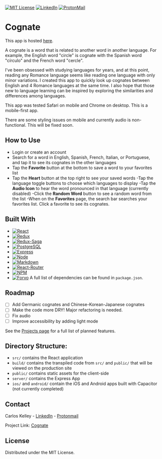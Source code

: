<!-- PROJECT SHIELDS -->

[![MIT License][license-shield]][license-url]
[![LinkedIn][linkedin-shield]][linkedin-url]
[![ProtonMail][protonmail-shield]][protonmail-url]

# Cognate

This app is hosted [here](https://cognate-client.vercel.app/).

A cognate is a word that is related to another word in another language. For example, the English word "circle" is cognate with the Spanish word "círculo" and the French word "cercle".

I've been obsessed with studying languages for years, and at this point, reading any Romance language seems like reading one language with only minor variations. I created this app to quickly look up cognates between English and 4 Romance languages at the same time. I also hope that those new to language learning can be inspired by exploring the similarities and differences among languages.

This app was tested Safari on mobile and Chrome on desktop. This is a mobile-first app.

There are some styling issues on mobile and currently audio is non-functional. This will be fixed soon.

## How to Use

- Login or create an account
- Search for a word in English, Spanish, French, Italian, or Portuguese, and tap it to see its cognates in the other languages
- Tap the **Favorite** button at the bottom to save a word to your favorites list
- Tap the **Heart** button at the top right to see your saved words
-Tap the language toggle buttons to choose which languages to display
-Tap the **Audio Icon** to hear the word pronounced in that language (currently disabled)
-Click the **Random Word** button to see a random word from the list
-When on the **Favorites** page, the search bar searches your favorites list. Click a favorite to see its cognates.

## Built With

- [![React][react.js]][react-url]
- [![Redux][redux.js]][redux-url]
- [![Redux-Saga][redux-saga.js]][redux-saga-url]
- [![PostgreSQL][postgresql]][postgresql-url]
- [![Express][express.js]][express-url]
- [![Node][node.js]][node-url]
- [![Markdown][markdown]][markdown-url]
- [![React-Router][react-router]][react-router-url]
- [![NPM][npm]][npm-url]
- [![Forvo][forvo-shield]][forvo-url]
  A full list of dependencies can be found in `package.json`.

## Roadmap

- [ ] Add Germanic cognates and Chinese-Korean-Japanese cognates
- [ ] Make the code more DRY! Major refactoring is needed.
- [ ] Fix audio
- [ ] Improve accessibility by adding light mode

See the [Projects page](https://github.com/users/sdnii/projects/1) for a full list of planned features.

## Directory Structure:

- `src/` contains the React application
- `build/` contains the transpiled code from `src/` and `public/` that will be viewed on the production site
- `public/` contains static assets for the client-side
- `server/` contains the Express App
- `ios/` and `android/` contain the iOS and Android apps built with Capacitor (not currently completed)

## Contact

Carlos Kelley - [LinkedIn](https://linkedin.com/in/carloskelley) - [Protonmail](mailto:carloskelley@protonmail.com)

Project Link: [Cognate](https://github.com/carlos-kelley/cognate)

## License

Distributed under the MIT License.

<!-- MARKDOWN LINKS & IMAGES -->
<!-- https://www.markdownguide.org/basic-syntax/#reference-style-links -->

[license-shield]: https://img.shields.io/github/license/othneildrew/Best-README-Template.svg?style=for-the-badge
[license-url]: https://github.com/othneildrew/Best-README-Template/blob/master/LICENSE.txt
[linkedin-shield]: https://img.shields.io/badge/LinkedIn-0077B5?style=for-the-badge&logo=linkedin&logoColor=white
[linkedin-url]: https://linkedin.com/in/carloskelley
[product-screenshot]: images/screenshot.png
[react.js]: https://img.shields.io/badge/React-20232A?style=for-the-badge&logo=react&logoColor=61DAFB
[react-url]: https://reactjs.org/
[redux.js]: https://img.shields.io/badge/Redux-593D88?style=for-the-badge&logo=redux&logoColor=white
[redux-url]: https://redux.js.org/
[postgresql]: https://img.shields.io/badge/PostgreSQL-316192?style=for-the-badge&logo=postgresql&logoColor=white
[postgresql-url]: https://www.postgresql.org/
[redux-saga.js]: https://img.shields.io/badge/Redux%20saga-86D46B?style=for-the-badge&logo=redux%20saga&logoColor=999999
[redux-saga-url]: https://redux-saga.js.org/
[markdown]: https://img.shields.io/badge/Markdown-000000?style=for-the-badge&logo=markdown&logoColor=white
[markdown-url]: https://duckduckgo.com/?q=markdown&t=brave&ia=web
[heroku]: https://img.shields.io/badge/Heroku-430098?style=for-the-badge&logo=heroku&logoColor=white
[node.js]: https://img.shields.io/badge/Node.js-339933?style=for-the-badge&logo=nodedotjs&logoColor=white
[node-url]: https://nodejs.org/en/
[express.js]: https://img.shields.io/badge/Express.js-000000?style=for-the-badge&logo=express&logoColor=white
[express-url]: https://expressjs.com/
[npm]: https://img.shields.io/badge/npm-CB3837?style=for-the-badge&logo=npm&logoColor=white
[npm-url]: https://www.npmjs.com
[react-router]: https://img.shields.io/badge/React_Router-CA4245?style=for-the-badge&logo=react-router&logoColor=white
[react-router-url]: https://react-router.js.org/
[lightsail-shield]: https://img.shields.io/badge/Amazon%20Lightsail-232F3E?style=for-the-badge&logo=amazon%20lightsail&logoColor=white
[lightsail-url]: https://lightsail.aws.amazon.com/
[protonmail-shield]: https://img.shields.io/badge/ProtonMail-8B89CC?style=for-the-badge&logo=protonmail&logoColor=white
[protonmail-url]: mailto:carloskelley@protonmail.com
[forvo-shield]: https://img.shields.io/badge/Forvo-FF0000?style=for-the-badge&logo=forvo&logoColor=white
[forvo-url]: https://forvo.com
